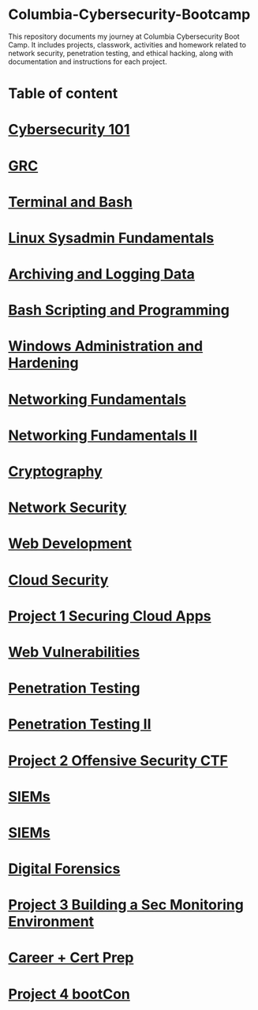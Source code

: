 # Columbia-Cybersecurity-Bootcamp
This repository documents my journey at Columbia Cybersecurity Boot Camp. It includes projects, classwork, activities and homework related to network security, penetration testing, and ethical hacking, along with documentation and instructions for each project.


# Table of content 
# [Cybersecurity 101](https://github.com/Lodoelama/Columbia-Cybersecurity-Bootcamp/tree/main/Cybersecurity101)
# [GRC](https://github.com/Lodoelama/Columbia-Cybersecurity-Bootcamp/tree/main/GRC)
# [Terminal and Bash](https://github.com/Lodoelama/Columbia-Cybersecurity-Bootcamp/tree/main/Terminal%20and%20Bash)
# [Linux Sysadmin Fundamentals](https://github.com/Lodoelama/Columbia-Cybersecurity-Bootcamp/tree/main/Linux%20Sysadmin%20Fundamentals)
# [Archiving and Logging Data](https://github.com/Lodoelama/Columbia-Cybersecurity-Bootcamp/tree/main/Archiving%20and%20Logging%20Data)
# [Bash Scripting and Programming](https://github.com/Lodoelama/Columbia-Cybersecurity-Bootcamp/tree/main/Bash-Scripting-and-Programming)
# [Windows Administration and Hardening]()
# [Networking Fundamentals]()
# [Networking Fundamentals II]()
# [Cryptography]()
# [Network Security]()
# [Web Development]()
# [Cloud Security]()
# [Project 1 Securing Cloud Apps](https://docs.google.com/document/d/1qklMKLWs76grOR52ZKALG1JuaxDrgiEPSYVn6F6S_0M/edit)
# [Web Vulnerabilities]()
# [Penetration Testing]()
# [Penetration Testing II]()
# [Project 2 Offensive Security CTF]()
# [SIEMs]()
# [SIEMs]()
# [Digital Forensics]()
# [Project 3 Building a Sec Monitoring Environment]()
# [Career + Cert Prep]()
# [Project 4 bootCon]()

